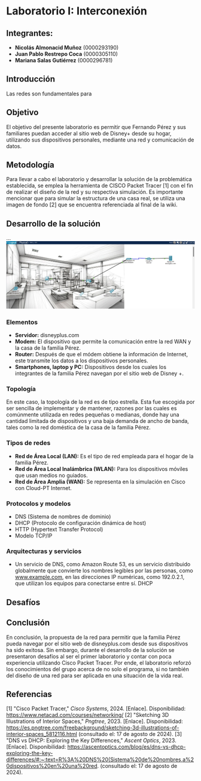 # Laboratorio I: Interconexión

## Integrantes:
- **Nicolás Almonacid Muñoz** (0000293190)
- **Juan Pablo Restrepo Coca** (0000305110)
- **Mariana Salas Gutiérrez** (0000296781)

## Introducción
Las redes son fundamentales para 

## Objetivo
El objetivo del presente laboratorio es permitir que Fernando Pérez y sus familiares puedan acceder al sitio web de Disney+ desde su hogar, utilizando sus dispositivos personales, mediante una red y comunicación de datos.

## Metodología
Para llevar a cabo el laboratorio y desarrollar la solución de la problemática establecida, se emplea la herramienta de CISCO Packet Tracer [1] con el fin de realizar el diseño de la red y su respectiva simulación. Es importante mencionar que para simular la estructura de una casa real, se utiliza una imagen de fondo [2] que se encuentra referenciada al final de la wiki.

## Desarrollo de la solución

...
![Imagen](redes_lab01.jpg)

### Elementos
- **Servidor:** disneyplus.com
- **Modem:** El dispositivo que permite la comunicación entre la red WAN y la casa de la familia Pérez.
- **Router:** Después de que el módem obtiene la información de Internet, este transmite los datos a los dispositivos personales.
- **Smartphones, laptop y PC:** Dispositivos desde los cuales los integrantes de la familia Pérez navegan por el sitio web de Disney +.
  
### Topología
En este caso, la topología de la red es de tipo estrella. Esta fue escogida por ser sencilla de implementar y de mantener, razones por las cuales es comúnmente utilizada en redes pequeñas o medianas, donde hay una cantidad limitada de dispositivos y una baja demanda de ancho de banda, tales como la red doméstica de la casa de la familia Pérez.

### Tipos de redes
- **Red de Área Local (LAN):** Es el tipo de red empleada para el hogar de la familia Pérez.
- **Red de Área Local Inalámbrica (WLAN):** Para los dispositivos móviles que usan medios no guiados.
- **Red de Área Amplia (WAN):** Se representa en la simulación en Cisco con Cloud-PT Internet.

### Protocolos y modelos
- DNS (Sistema de nombres de dominio)
- DHCP (Protocolo de configuración dinámica de host)
- HTTP (Hypertext Transfer Protocol)
- Modelo TCP/IP

### Arquitecturas y servicios
- Un servicio de DNS, como Amazon Route 53, es un servicio distribuido globalmente que convierte los nombres legibles por las personas, como www.example.com, en las direcciones IP numéricas, como 192.0.2.1, que utilizan los equipos para conectarse entre sí. DHCP

## Desafíos

## Conclusión
En conclusión, la propuesta de la red para permitir que la familia Pérez pueda navegar por el sitio web de disneyplus.com desde sus dispositivos ha sido exitosa. Sin embargo, durante el desarrollo de la solución se presentaron desafíos al ser el primer laboratorio y contar con poca experiencia utilizando Cisco Packet Tracer. Por ende, el laboratorio reforzó los conocimientos del grupo acerca de no solo el programa, si no también del diseño de una red para ser aplicada en una situación de la vida real.

## Referencias
[1] "Cisco Packet Tracer," *Cisco Systems*, 2024. [Enlace]. Disponibilidad: https://www.netacad.com/courses/networking/
[2] "Sketching 3D Illustrations of Interior Spaces," *Pngtree*, 2023. [Enlace]. Disponibilidad: https://es.pngtree.com/freebackground/sketching-3d-illustrations-of-interior-spaces_5812116.html (consultado el: 17 de agosto de 2024).
[3] "DNS vs DHCP: Exploring the Key Differences," *Ascent Optics*, 2023. [Enlace]. Disponibilidad: https://ascentoptics.com/blog/es/dns-vs-dhcp-exploring-the-key-differences/#:~:text=R%3A%20DNS%20(Sistema%20de%20nombres,a%20dispositivos%20en%20una%20red. (consultado el: 17 de agosto de 2024).
